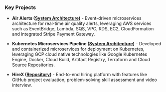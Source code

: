 ### Key Projects

- **Air Alerts ([System Architecture](https://github.com/Patel-Raj/air-alerts?tab=readme-ov-file#air-alerts))** - Event-driven microservices architecture for real-time air quality alerts, leveraging AWS services
  such as EventBridge, Lambda, SQS, VPC, RDS, EC2, CloudFormation and integrated Stripe Payment Gateway.


- **Kubernetes Microservices Pipeline ([System Architecture](https://github.com/Patel-Raj/kubernetes-microservices-pipeline?tab=readme-ov-file#kubernetes-microservices-pipeline))** - Developed and containerized microservices for deployment on Kubernetes, leveraging GCP cloud native technologies like
  Google Kubernetes Engine, Docker, Cloud Build, Artifact Registry, Terraform and Cloud Source Repositories.

- **HireX ([Repository](https://github.com/Patel-Raj/HireX))** - End-to-end hiring platform with features like GitHub project evaluation, problem-solving skill assessment and video interview.
